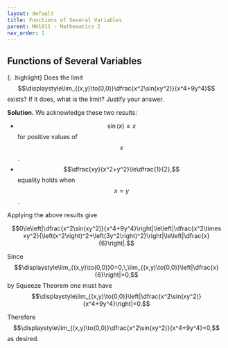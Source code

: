 ```yaml
---
layout: default
title: Functions of Several Variables
parent: MH1811 - Mathematics 2
nav_order: 1
---
```


## Functions of Several Variables

{: .highlight}
Does the limit
$$\displaystyle\lim_{(x,y)\to(0,0)}\dfrac{x^2\sin(xy^2)}{x^4+9y^4}$$
exists? If it does, what is the limit? Justify your answer.

**Solution.** We acknowledge these two results:

* $$\sin(x)\le x$$
for positive values of $$x$$.
* $$\dfrac{xy}{x^2+y^2}\le\dfrac{1}{2},$$
equality holds when $$x=y$$.

Applying the above results give

$$0\le\left|\dfrac{x^2\sin(xy^2)}{x^4+9y^4}\right|\le\left|\dfrac{x^2\times xy^2}{\left(x^2\right)^2+\left(3y^2\right)^2}\right|\le\left|\dfrac{x}{6}\right|.$$

Since
$$\displaystyle\lim_{(x,y)\to(0,0)}0=0,\,\lim_{(x,y)\to(0,0)}\left|\dfrac{x}{6}\right|=0,$$
by Squeeze Theorem one must have
$$\displaystyle\lim_{(x,y)\to(0,0)}\left|\dfrac{x^2\sin(xy^2)}{x^4+9y^4}\right|=0.$$

Therefore
$$\displaystyle\lim_{(x,y)\to(0,0)}\dfrac{x^2\sin(xy^2)}{x^4+9y^4}=0,$$
as desired.